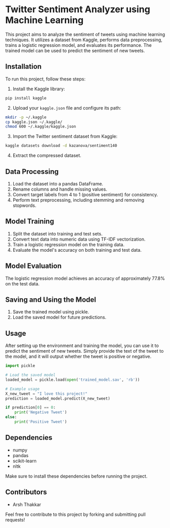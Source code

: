 # Twitter Sentiment Analyzer using Machine Learning

This project aims to analyze the sentiment of tweets using machine learning techniques. It utilizes a dataset from Kaggle, performs data preprocessing, trains a logistic regression model, and evaluates its performance. The trained model can be used to predict the sentiment of new tweets.

## Installation

To run this project, follow these steps:

1. Install the Kaggle library:

```bash
pip install kaggle
```

2. Upload your `kaggle.json` file and configure its path:

```bash
mkdir -p ~/.kaggle
cp kaggle.json ~/.kaggle/
chmod 600 ~/.kaggle/kaggle.json
```

3. Import the Twitter sentiment dataset from Kaggle:

```bash
kaggle datasets download -d kazanova/sentiment140
```

4. Extract the compressed dataset.

## Data Processing

1. Load the dataset into a pandas DataFrame.
2. Rename columns and handle missing values.
3. Convert target labels from 4 to 1 (positive sentiment) for consistency.
4. Perform text preprocessing, including stemming and removing stopwords.

## Model Training

1. Split the dataset into training and test sets.
2. Convert text data into numeric data using TF-IDF vectorization.
3. Train a logistic regression model on the training data.
4. Evaluate the model's accuracy on both training and test data.

## Model Evaluation

The logistic regression model achieves an accuracy of approximately 77.8% on the test data.

## Saving and Using the Model

1. Save the trained model using pickle.
2. Load the saved model for future predictions.

## Usage

After setting up the environment and training the model, you can use it to predict the sentiment of new tweets. Simply provide the text of the tweet to the model, and it will output whether the tweet is positive or negative.

```python
import pickle

# Load the saved model
loaded_model = pickle.load(open('trained_model.sav', 'rb'))

# Example usage
X_new_tweet = "I love this project!"
prediction = loaded_model.predict(X_new_tweet)

if prediction[0] == 0:
    print('Negative Tweet')
else:
    print('Positive Tweet')
```

## Dependencies

- numpy
- pandas
- scikit-learn
- nltk

Make sure to install these dependencies before running the project.

## Contributors

- Arsh Thakkar

Feel free to contribute to this project by forking and submitting pull requests!
